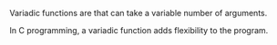 Variadic functions are that can take a variable number of arguments. 

In C programming, a variadic function adds flexibility to the program.
